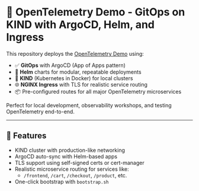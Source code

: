 # 🔭 OpenTelemetry Demo - GitOps on KIND with ArgoCD, Helm, and Ingress

This repository deploys the [OpenTelemetry Demo](https://github.com/open-telemetry/opentelemetry-demo) using:

- ✅ **GitOps** with ArgoCD (App of Apps pattern)
- 🧭 **Helm** charts for modular, repeatable deployments
- 🐳 **KIND** (Kubernetes in Docker) for local clusters
- 🌐 **NGINX Ingress** with TLS for realistic service routing
- 📦 Pre-configured routes for all major OpenTelemetry microservices

Perfect for local development, observability workshops, and testing OpenTelemetry end-to-end.

---

## 🚀 Features

- KIND cluster with production-like networking
- ArgoCD auto-sync with Helm-based apps
- TLS support using self-signed certs or cert-manager
- Realistic microservice routing for services like:
  - `/frontend`, `/cart`, `/checkout`, `/product`, etc.
- One-click bootstrap with `bootstrap.sh`

